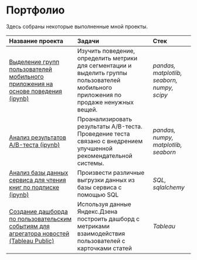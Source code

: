 # Портфолио

Здесь собраны некоторые выполненные мной проекты.

| Название проекта | Задачи | Стек | 
| :---------------------- | :---------------------- | :---------------------- |
| [Выделение групп пользователей мобильного приложения на основе поведения (ipynb)](https://github.com/younforet/Portfolio/tree/main/App_groups_project)| Изучить поведение, определить метрики для сегментации и выделить группы пользователей мобильного приложения по продаже ненужных вещей.| *pandas, matplotlib, seaborn, numpy, scipy* |
| [Анализ результатов A/B-теста (ipynb)](https://github.com/younforet/Portfolio/tree/main/AB_test_project)| Проанализировать результаты A/B-теста. Проведение теста связано с внедрением улучшенной рекомендательной системы.| *pandas, numpy, matplotlib, seaborn*|
| [Анализ базы данных сервиса для чтения книг по подписке (ipynb)](https://github.com/younforet/Portfolio/tree/main/SQL_project)| Произвести различные выгрузки данных из базы сервиса с помощью SQL | *SQL, sqlalchemy*|
| [Создание дашборда по пользовательским событиям для агрегатора новостей (Tableau Public)](https://public.tableau.com/app/profile/younforet/viz/DzenProject_16749327824170/Dashboard1?publish=yes)| Используя данные Яндекс.Дзена построить дашборд с метриками взаимодействия пользователей с карточками статей | *Tableau*|
